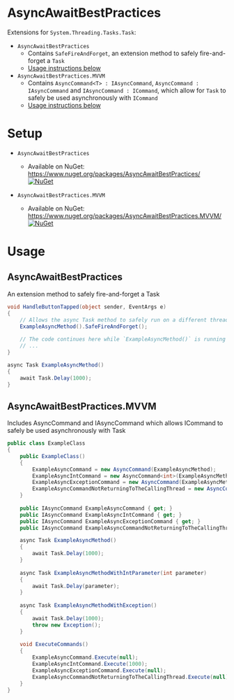 # AsyncAwaitBestPractices

Extensions for `System.Threading.Tasks.Task`:
- `AsyncAwaitBestPractices` 
  - Contains `SafeFireAndForget`, an extension method to safely fire-and-forget a `Task`
  - [Usage instructions below](#asyncawaitbestpractices)
- `AsyncAwaitBestPractices.MVVM`
  - Contains `AsyncCommand<T> : IAsyncCommand`, `AsyncCommand : IAsyncCommand` and `IAsyncCommand : ICommand`, which allow for `Task` to safely be used asynchronously with `ICommand`
  - [Usage instructions below](#asyncawaitbestpracticesmvvm)

# Setup
- `AsyncAwaitBestPractices` 
  - Available on NuGet: https://www.nuget.org/packages/AsyncAwaitBestPractices/ [![NuGet](https://img.shields.io/nuget/v/AsyncAwaitBestPractices.svg?label=NuGet)](https://www.nuget.org/packages/AsyncAwaitBestPractices/)

- `AsyncAwaitBestPractices.MVVM`
  - Available on NuGet: https://www.nuget.org/packages/AsyncAwaitBestPractices.MVVM/ [![NuGet](https://img.shields.io/nuget/v/AsyncAwaitBestPractices.MVVM.svg?label=NuGet)](https://www.nuget.org/packages/AsyncAwaitBestPractices.MVVM/)

# Usage

## AsyncAwaitBestPractices
An extension method to safely fire-and-forget a Task

```csharp
void HandleButtonTapped(object sender, EventArgs e)
{
    // Allows the async Task method to safely run on a different thread while not awaiting its completion
    ExampleAsyncMethod().SafeFireAndForget();
    
    // The code continues here while `ExampleAsyncMethod()` is running on a different thread
    // ...
}

async Task ExampleAsyncMethod()
{
    await Task.Delay(1000);
}
```

## AsyncAwaitBestPractices.MVVM
Includes AsyncCommand and IAsyncCommand which allows ICommand to safely be used asynchronously with Task

```csharp
public class ExampleClass
{
    public ExampleClass()
    {
        ExampleAsyncCommand = new AsyncCommand(ExampleAsyncMethod);
        ExampleAsyncIntCommand = new AsyncCommand<int>(ExampleAsyncMethodWithIntParameter);
        ExampleAsyncExceptionCommand = new AsyncCommand(ExampleAsyncMethodWithException, onException: ex => Console.WriteLine(ex.Message));
        ExampleAsyncCommandNotReturningToTheCallingThread = new AsyncCommand(ExampleAsyncMethod, continueOnCapturedContext:false);
    }
    
    public IAsyncCommand ExampleAsyncCommand { get; }
    public IAsyncCommand ExampleAsyncIntCommand { get; }
    public IAsyncCommand ExampleAsyncExceptionCommand { get; }
    public IAsyncCommand ExampleAsyncCommandNotReturningToTheCallingThread { get; }

    async Task ExampleAsyncMethod()
    {
        await Task.Delay(1000);
    }
  
    async Task ExampleAsyncMethodWithIntParameter(int parameter)
    {
        await Task.Delay(parameter);
    }
    
    async Task ExampleAsyncMethodWithException()
    {
        await Task.Delay(1000);
        throw new Exception();
    }
    
    void ExecuteCommands()
    {
        ExampleAsyncCommand.Execute(null);
        ExampleAsyncIntCommand.Execute(1000);
        ExampleAsyncExceptionCommand.Execute(null);
        ExampleAsyncCommandNotReturningToTheCallingThread.Execute(null);
    }
}
```
